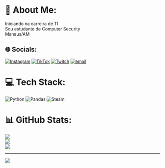 # 💫 About Me:
Iniciando na carreira de TI<br>Sou estudante de Computer Security<br>Manaus/AM


## 🌐 Socials:
[![Instagram](https://img.shields.io/badge/Instagram-%23E4405F.svg?logo=Instagram&logoColor=white)](https://instagram.com/@mement0_0) [![TikTok](https://img.shields.io/badge/TikTok-%23000000.svg?logo=TikTok&logoColor=white)](https://tiktok.com/@@forgione_6) [![Twitch](https://img.shields.io/badge/Twitch-%239146FF.svg?logo=Twitch&logoColor=white)](https://twitch.tv/https://www.twitch.tv/forgione2) [![email](https://img.shields.io/badge/Email-D14836?logo=gmail&logoColor=white)](mailto:amourplastiqueee@gmail.com) 

# 💻 Tech Stack:
![Python](https://img.shields.io/badge/python-3670A0?style=for-the-badge&logo=python&logoColor=ffdd54) ![Pandas](https://img.shields.io/badge/pandas-%23150458.svg?style=for-the-badge&logo=pandas&logoColor=white) ![Steam](https://img.shields.io/badge/steam-%23000000.svg?style=for-the-badge&logo=steam&logoColor=white)
# 📊 GitHub Stats:
![](https://github-readme-stats.vercel.app/api?username=Forgione2&theme=neon&hide_border=false&include_all_commits=false&count_private=false)<br/>
![](https://github-readme-streak-stats.herokuapp.com/?user=Forgione2&theme=neon&hide_border=false)<br/>
![](https://github-readme-stats.vercel.app/api/top-langs/?username=Forgione2&theme=neon&hide_border=false&include_all_commits=false&count_private=false&layout=compact)

---
[![](https://visitcount.itsvg.in/api?id=Forgione2&icon=0&color=0)](https://visitcount.itsvg.in)

<!-- Proudly created with GPRM ( https://gprm.itsvg.in ) -->